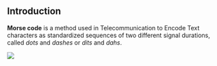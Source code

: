 ## Introduction 
**Morse code** is a method used in Telecommunication to Encode Text characters as standardized sequences of two different signal durations, called _dots_ and _dashes_ or _dits_ and _dahs_.

<img src ="https://upload.wikimedia.org/wikipedia/commons/thumb/b/b5/International_Morse_Code.svg/600px-International_Morse_Code.svg.png">

